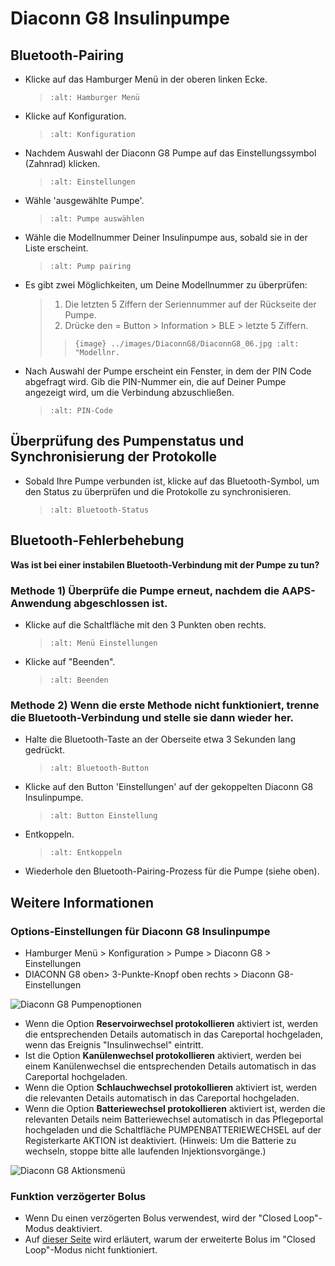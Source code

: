 # Diaconn G8 Insulinpumpe

## Bluetooth-Pairing

- Klicke auf das Hamburger Menü in der oberen linken Ecke.

  > ```{image} ../images/DiaconnG8/DiaconnG8_01.jpg
  > :alt: Hamburger Menü
  > ```

- Klicke auf Konfiguration.

  > ```{image} ../images/DiaconnG8/DiaconnG8_02.jpg
  > :alt: Konfiguration
  > ```

- Nachdem Auswahl der Diaconn G8 Pumpe auf das Einstellungssymbol (Zahnrad) klicken.

  > ```{image} ../images/DiaconnG8/DiaconnG8_03.jpg
  > :alt: Einstellungen
  > ```

- Wähle 'ausgewählte Pumpe'.

  > ```{image} ../images/DiaconnG8/DiaconnG8_04.jpg
  > :alt: Pumpe auswählen
  > ```

- Wähle die Modellnummer Deiner Insulinpumpe aus, sobald sie in der Liste erscheint.

  > ```{image} ../images/DiaconnG8/DiaconnG8_05.jpg
  > :alt: Pump pairing
  > ```

- Es gibt zwei Möglichkeiten, um Deine Modellnummer zu überprüfen:

  > 1. Die letzten 5 Ziffern der Seriennummer auf der Rückseite der Pumpe.
  > 2. Drücke den = Button > Information > BLE > letzte 5 Ziffern.
  > 
  > > `{image} ../images/DiaconnG8/DiaconnG8_06.jpg
    :alt: "Modellnr.`

- Nach Auswahl der Pumpe erscheint ein Fenster, in dem der PIN Code abgefragt wird. Gib die PIN-Nummer ein, die auf Deiner Pumpe angezeigt wird, um die Verbindung abzuschließen.

  > ```{image} ../images/DiaconnG8/DiaconnG8_07.jpg
  > :alt: PIN-Code
  > ```

## Überprüfung des Pumpenstatus und Synchronisierung der Protokolle

- Sobald Ihre Pumpe verbunden ist, klicke auf das Bluetooth-Symbol, um den Status zu überprüfen und die Protokolle zu synchronisieren.

  > ```{image} ../images/DiaconnG8/DiaconnG8_08.jpg
  > :alt: Bluetooth-Status
  > ```

## Bluetooth-Fehlerbehebung

**Was ist bei einer instabilen Bluetooth-Verbindung mit der Pumpe zu tun?**

### Methode 1) Überprüfe die Pumpe erneut, nachdem die AAPS-Anwendung abgeschlossen ist.

- Klicke auf die Schaltfläche mit den 3 Punkten oben rechts.

  > ```{image} ../images/DiaconnG8/DiaconnG8_09.jpg
  > :alt: Menü Einstellungen
  > ```

- Klicke auf "Beenden".

  > ```{image} ../images/DiaconnG8/DiaconnG8_10.jpg
  > :alt: Beenden
  > ```

### Methode 2) Wenn die erste Methode nicht funktioniert, trenne die Bluetooth-Verbindung und stelle sie dann wieder her.

- Halte die Bluetooth-Taste an der Oberseite etwa 3 Sekunden lang gedrückt.

  > ```{image} ../images/DiaconnG8/DiaconnG8_11.jpg
  > :alt: Bluetooth-Button
  > ```

- Klicke auf den Button 'Einstellungen' auf der gekoppelten Diaconn G8 Insulinpumpe.

  > ```{image} ../images/DiaconnG8/DiaconnG8_12.jpg
  > :alt: Button Einstellung
  > ```

- Entkoppeln.

  > ```{image} ../images/DiaconnG8/DiaconnG8_13.jpg
  > :alt: Entkoppeln
  > ```

- Wiederhole den Bluetooth-Pairing-Prozess für die Pumpe (siehe oben).

## Weitere Informationen

### Options-Einstellungen für Diaconn G8 Insulinpumpe

- Hamburger Menü > Konfiguration > Pumpe > Diaconn G8 > Einstellungen
- DIACONN G8 oben> 3-Punkte-Knopf oben rechts > Diaconn G8-Einstellungen

![Diaconn G8 Pumpenoptionen](../images/DiaconnG8/DiaconnG8_14.jpg)

- Wenn die Option **Reservoirwechsel protokollieren** aktiviert ist, werden die entsprechenden Details automatisch in das Careportal hochgeladen, wenn das Ereignis "Insulinwechsel" eintritt.
- Ist die Option **Kanülenwechsel protokollieren** aktiviert, werden bei einem Kanülenwechsel die entsprechenden Details automatisch in das Careportal hochgeladen.
- Wenn die Option **Schlauchwechsel protokollieren** aktiviert ist, werden die relevanten Details automatisch in das Careportal hochgeladen.
- Wenn die Option **Batteriewechsel protokollieren** aktiviert ist, werden die relevanten Details neim Batteriewechsel automatisch in das Pflegeportal hochgeladen und die Schaltfläche PUMPENBATTERIEWECHSEL auf der Registerkarte AKTION ist deaktiviert. (Hinweis: Um die Batterie zu wechseln, stoppe bitte alle laufenden Injektionsvorgänge.)

![Diaconn G8 Aktionsmenü](../images/DiaconnG8/DiaconnG8_15.jpg)

### Funktion verzögerter Bolus

- Wenn Du einen verzögerten Bolus verwendest, wird der "Closed Loop"-Modus deaktiviert.
- Auf [dieser Seite](Extended-Carbs-why-extended-boluses-won-t-work-in-a-closed-loop-environment) wird erläutert, warum der erweiterte Bolus im "Closed Loop"-Modus nicht funktioniert.
